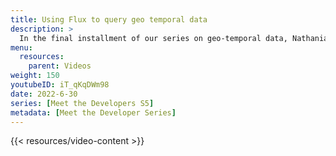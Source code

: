 ```yaml
---
title: Using Flux to query geo temporal data
description: >
  In the final installment of our series on geo-temporal data, Nathanial Cook walks us through a use case to show how to use Flux to query geo-temporal data. To learn more about the Basics of Geo temporal data and InfluxDB see [Part 1](https://youtu.be/OlT1-kMNdCs). To learn more about Flux and S2 Geometry see [Part 2](https://youtu.be/comMs1cxYT4). Sign up for InfluxDB [here](https://cloud2.influxdata.com/signup).
menu:
  resources:
    parent: Videos
weight: 150
youtubeID: iT_qKqDWm98
date: 2022-6-30
series: [Meet the Developers S5]
metadata: [Meet the Developer Series]
---
```


{{< resources/video-content >}}
